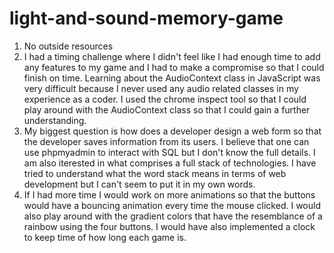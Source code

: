 # light-and-sound-memory-game
1. No outside resources
2. I had a timing challenge where I didn't feel like I had enough time to add any features to my game and I had to make a compromise so that I could finish on time. Learning about the AudioContext class in JavaScript was very difficult because I never used any audio related classes in my experience as a coder. I used the chrome inspect tool so that I could play around with the AudioContext class so that I could gain a further understanding.
3. My biggest question is how does a developer design a web form so that the developer saves information from its users. I believe that one can use phpmyadmin to interact with SQL but I don't know the full details. I am also iterested in what comprises a full stack of technologies. I have tried to understand what the word stack means in terms of web development but I can't seem to put it in my own words.
4. If I had more time I would work on more animations so that the buttons would have a bouncing animation every time the mouse clicked. I would also play around with the gradient colors that have the resemblance of a rainbow using the four buttons. I would have also implemented a clock to keep time of how long each game is.